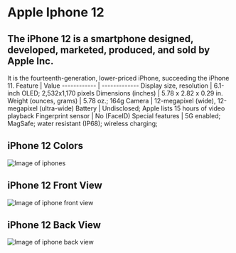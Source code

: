 # Apple Iphone 12
## **The iPhone 12** is a smartphone designed, developed, marketed, produced, and sold by Apple Inc.
It is the fourteenth-generation, lower-priced iPhone, succeeding the iPhone 11.
Feature | Value
------------ | -------------
Display size, resolution | 6.1-inch OLED; 2,532x1,170 pixels
Dimensions (inches) | 5.78 x 2.82 x 0.29 in.
Weight (ounces, grams) | 5.78 oz.; 164g
Camera | 12-megapixel (wide), 12-megapixel (ultra-wide)
Battery | Undisclosed; Apple lists 15 hours of video playback
Fingerprint sensor | No (FaceID)
Special features | 5G enabled; MagSafe; water resistant (IP68); wireless charging;
## iPhone 12 Colors

![Image of iphones](https://images.macrumors.com/t/J2wtzMnXC9gnwyW71ZkMg8ZDR8g=/1600x/https://images.macrumors.com/article-new/2020/11/iphone-12-colors-2021.jpeg)

## iPhone 12 Front View

![Image of iphone front view](https://bgr.com/wp-content/uploads/2020/10/iphone-12-iphone-12-mini-design-5g-international.jpg?quality=70&strip=all&w=834)

## iPhone 12 Back View

![Image of iphone back view](https://habrastorage.org/webt/cu/cb/p1/cucbp11b-yx9iwo2wqrykbxygns.jpeg)
